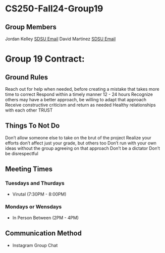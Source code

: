 # CS250-Fall24-Group19
## Group Members 
Jordan Kelley [SDSU Email](mailto:jkelley1633@sdsu.edu)
David Martinez [SDSU Email](mailto:cmartinez1542@sdsu.edu)



# Group 19 Contract: 
## Ground Rules
Reach out for help when needed, before creating a mistake that takes more time to correct
Respond within a timely manner 12 - 24 hours 
Recognize others may have a better approach, be willing to adapt that approach
Receive constructive criticism and return as needed 
Healthy relationships with each other 
TRUST 
## Things To Not Do
Don’t allow someone else to take on the brut of the project 
Realize your efforts don’t affect just your grade, but others too 
Don’t run with your own ideas without the group agreeing on that approach 
Don’t be a dictator 
Don’t be disrespectful  

## Meeting Times 
### Tuesdays and Thurdays
- Virutal (7:30PM - 8:00PM)
### Mondays or Wensdays
- In Person Between (2PM - 4PM) 

## Communication Method
- Instagram Group Chat


